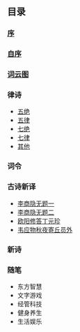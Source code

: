 ## 目录
### [序](xu.md)
### [自序](zi_xu.md)
### [词云图](word_cloud.md)
### 律诗
- [五绝](wu_jue/README.md)
- [五律](wu_lv/README.md)
- [七绝](qi_jue/README.md)
- [七律](qi_lv/README.md)
- [其他](other.md)

### 词令
### 古诗新译
- [李商隐无题一](translate/01.md)
- [李商隐无题二](translate/02.md)
- [欧阳修答丁元珍](translate/03.md)
- [韦应物秋夜寄丘员外](translate/04.md)

### 新诗
### 随笔
- 东方智慧
- 文字游戏
- 经管科技
- 健身养生
- 生活娱乐
